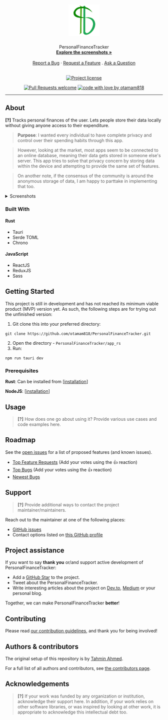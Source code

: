 <h1 align="center">
  <a href="https://github.com/otamam818/personalfinancetracker">
    <!-- Please provide path to your logo here -->
    <img src="docs/images/logo.svg" alt="Logo" width="100" height="100">
  </a>
</h1>

<div align="center">
  PersonalFinanceTracker
  <br />
  <a href="#about"><strong>Explore the screenshots »</strong></a>
  <br />
  <br />
  <a href="https://github.com/otamam818/PersonalFinanceTracker/issues/new?assignees=&labels=bug&template=01_BUG_REPORT.md&title=bug%3A+">Report a Bug</a>
  ·
  <a href="https://github.com/otamam818/PersonalFinanceTracker/issues/new?assignees=&labels=enhancement&template=02_FEATURE_REQUEST.md&title=feat%3A+">Request a Feature</a>
  .
  <a href="https://github.com/otamam818/PersonalFinanceTracker/issues/new?assignees=&labels=question&template=04_SUPPORT_QUESTION.md&title=support%3A+">Ask a Question</a>
</div>

<div align="center">
<br />

[![Project license](https://img.shields.io/github/license/otamam818/personalfinancetracker.svg?style=flat-square)](LICENSE)

[![Pull Requests welcome](https://img.shields.io/badge/PRs-welcome-ff69b4.svg?style=flat-square)](https://github.com/otamam818/personalfinancetracker/issues?q=is%3Aissue+is%3Aopen+label%3A%22help+wanted%22)
[![code with love by otamam818](https://img.shields.io/badge/%3C%2F%3E%20with%20%E2%99%A5%20by-otamam818-ff1414.svg?style=flat-square)](https://github.com/otamam818)

</div>



---

## About

**[?]** Tracks personal finances of the user. Lets people store their data locally
without giving anyone access to their expenditure. 

> **Purpose**: I wanted every individual to have complete privacy and control over their
> spending habits through this app.

> However, looking at the market, most apps
> seem to be connected to an online database, meaning their data gets stored in
> someone else's server. This app tries to solve that privacy concern by storing
> data within the device and attempting to provide the same set of features.

> On another note, if the consensus of the community is around the anonymous storage of
> data, I am happy to parttake in implementing that too.

<details>
<summary>Screenshots</summary>
<br>

> **[?]**
> Please provide your screenshots here.

|                               Home Page                               |                               Login Page                               |
| :-------------------------------------------------------------------: | :--------------------------------------------------------------------: |
| <img src="docs/images/screenshot.png" title="Home Page" width="100%"> | <img src="docs/images/screenshot.png" title="Login Page" width="100%"> |

</details>

### Built With

#### Rust
- Tauri
- Serde TOML
- Chrono

#### JavaScript
- ReactJS
- ReduxJS
- Sass

## Getting Started
This project is still in development and has not reached its
minimum viable product (MVP) version yet. As such, the following steps are for
trying out the unfinished version:

1. Git clone this into your preferred directory:
```
git clone https://github.com/otamam818/PersonalFinanceTracker.git
```
2. Open the directory - `PersonalFinanceTracker/app_rs`
3. Run:
```
npm run tauri dev
```

### Prerequisites
**Rust**: Can be installed from
[[installation](https://www.rust-lang.org/tools/install)]

**NodeJS**:
[[installation](https://nodejs.org/en/download/)]

## Usage

> **[?]**
> How does one go about using it?
> Provide various use cases and code examples here.

## Roadmap

See the [open issues](https://github.com/otamam818/personalfinancetracker/issues) for a list of proposed features (and known issues).

- [Top Feature Requests](https://github.com/otamam818/personalfinancetracker/issues?q=label%3Aenhancement+is%3Aopen+sort%3Areactions-%2B1-desc) (Add your votes using the 👍 reaction)
- [Top Bugs](https://github.com/otamam818/personalfinancetracker/issues?q=is%3Aissue+is%3Aopen+label%3Abug+sort%3Areactions-%2B1-desc) (Add your votes using the 👍 reaction)
- [Newest Bugs](https://github.com/otamam818/personalfinancetracker/issues?q=is%3Aopen+is%3Aissue+label%3Abug)

## Support

> **[?]**
> Provide additional ways to contact the project maintainer/maintainers.

Reach out to the maintainer at one of the following places:

- [GitHub issues](https://github.com/otamam818/personalfinancetracker/issues/new?assignees=&labels=question&template=04_SUPPORT_QUESTION.md&title=support%3A+)
- Contact options listed on [this GitHub profile](https://github.com/otamam818)

## Project assistance

If you want to say **thank you** or/and support active development of PersonalFinanceTracker:

- Add a [GitHub Star](https://github.com/otamam818/personalfinancetracker) to the project.
- Tweet about the PersonalFinanceTracker.
- Write interesting articles about the project on [Dev.to](https://dev.to/), [Medium](https://medium.com/) or your personal blog.

Together, we can make PersonalFinanceTracker **better**!

## Contributing



Please read [our contribution guidelines](docs/CONTRIBUTING.md), and thank you for being involved!

## Authors & contributors

The original setup of this repository is by [Tahmin Ahmed](https://github.com/otamam818).

For a full list of all authors and contributors, see [the contributors page](https://github.com/otamam818/personalfinancetracker/contributors).



## Acknowledgements

> **[?]**
> If your work was funded by any organization or institution, acknowledge their support here.
> In addition, if your work relies on other software libraries, or was inspired by looking at other work, it is appropriate to acknowledge this intellectual debt too.
